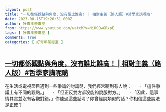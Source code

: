 ```yaml
---
layout: post
title: "一切都係觀點與角度，沒有誰比誰高！ | 相對主義（路人版）#哲學家講呢啲"
date: 2023-08-15T19:26:51.000Z
author: 好青年荼毒室
from: https://www.youtube.com/watch?v=NiUCQwGRxpE
tags: [ 好青年荼毒室 ]
comments: True
categories: [ 好青年荼毒室 ]
---
```

<!--1692127611000-->
[一切都係觀點與角度，沒有誰比誰高！ | 相對主義（路人版）#哲學家講呢啲](https://www.youtube.com/watch?v=NiUCQwGRxpE)
------

<div>
在生活或電視節目遇到一些爭論的討論時，我們經常聽到有人說：　　‧  「這件爭議上有不同的觀點。」　　‧  「但正反雙方都沒能夠說服對方。」　　‧  「因此，這事情其實並沒有客觀對錯。」你聽過這些話嗎？你曾經說類似的話？你相信這些說法是正確？
</div>

